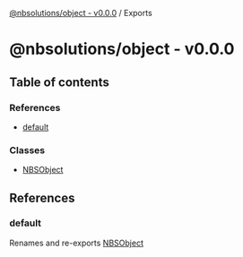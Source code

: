 [@nbsolutions/object - v0.0.0](README.md) / Exports

# @nbsolutions/object - v0.0.0

## Table of contents

### References

- [default](modules.md#default)

### Classes

- [NBSObject](classes/NBSObject.md)

## References

### default

Renames and re-exports [NBSObject](classes/NBSObject.md)
